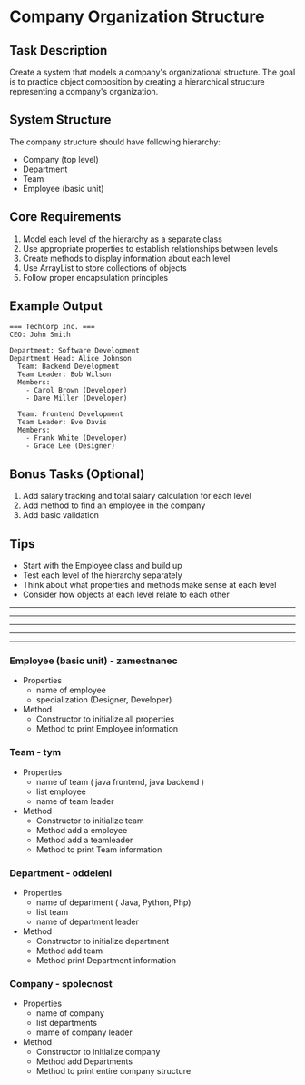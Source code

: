 # Company Organization Structure

## Task Description
Create a system that models a company's organizational structure. The goal is to practice object composition by creating a hierarchical structure representing a company's organization.

## System Structure
The company structure should have following hierarchy:
- Company (top level)
- Department
- Team
- Employee (basic unit)

## Core Requirements
1. Model each level of the hierarchy as a separate class
2. Use appropriate properties to establish relationships between levels
3. Create methods to display information about each level
4. Use ArrayList to store collections of objects
5. Follow proper encapsulation principles

## Example Output
```
=== TechCorp Inc. ===
CEO: John Smith

Department: Software Development
Department Head: Alice Johnson
  Team: Backend Development
  Team Leader: Bob Wilson
  Members:
    - Carol Brown (Developer)
    - Dave Miller (Developer)
    
  Team: Frontend Development
  Team Leader: Eve Davis
  Members:
    - Frank White (Developer)
    - Grace Lee (Designer)
```

## Bonus Tasks (Optional)
1. Add salary tracking and total salary calculation for each level
2. Add method to find an employee in the company
3. Add basic validation

## Tips
- Start with the Employee class and build up
- Test each level of the hierarchy separately
- Think about what properties and methods make sense at each level
- Consider how objects at each level relate to each other

---
---
---
---
---
### Employee (basic unit) - zamestnanec
- Properties
  - name of employee
  - specialization (Designer, Developer)
- Method
  - Constructor to initialize all properties
  - Method to print Employee information  

### Team - tym
- Properties
  - name of team ( java frontend, java backend )
  - list employee 
  - name of team leader 
- Method
  - Constructor to initialize team
  - Method add a employee
  - Method add a teamleader
  - Method to print Team information

### Department - oddeleni
- Properties
  - name of department ( Java, Python, Php)
  - list team
  - name of department leader
- Method
  - Constructor to initialize department
  - Method add team
  - Method print Department information

### Company - spolecnost
- Properties  
  - name of company
  - list departments 
  - mame of company leader
- Method
  - Constructor to initialize company 
  - Method add Departments
  - Method to print entire company structure